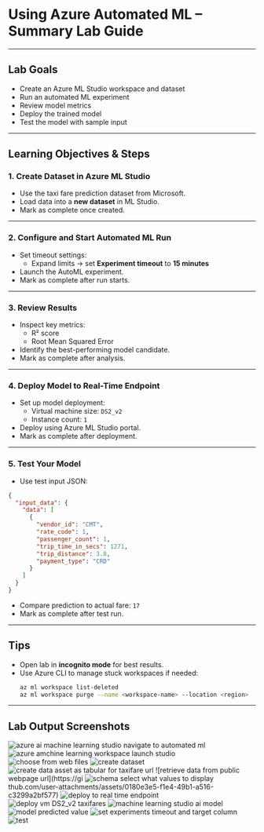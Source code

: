 # Using Azure Automated ML – Summary Lab Guide

---

## Lab Goals

- Create an Azure ML Studio workspace and dataset
- Run an automated ML experiment
- Review model metrics
- Deploy the trained model
- Test the model with sample input

---

## Learning Objectives & Steps

### 1. Create Dataset in Azure ML Studio
- Use the taxi fare prediction dataset from Microsoft.
- Load data into a **new dataset** in ML Studio.
-  Mark as complete once created.

---

### 2. Configure and Start Automated ML Run
- Set timeout settings:
  - Expand limits → set **Experiment timeout** to **15 minutes**
- Launch the AutoML experiment.
-  Mark as complete after run starts.

---

### 3. Review Results
- Inspect key metrics:
  - R² score
  - Root Mean Squared Error
- Identify the best-performing model candidate.
-  Mark as complete after analysis.

---

### 4. Deploy Model to Real-Time Endpoint
- Set up model deployment:
  - Virtual machine size: `DS2_v2`
  - Instance count: `1`
- Deploy using Azure ML Studio portal.
-  Mark as complete after deployment.

---

### 5. Test Your Model
- Use test input JSON:

```json
{
  "input_data": {
    "data": [
      {
        "vendor_id": "CMT",
        "rate_code": 1,
        "passenger_count": 1,
        "trip_time_in_secs": 1271,
        "trip_distance": 3.8,
        "payment_type": "CRD"
      }
    ]
  }
}
```

- Compare prediction to actual fare: `17`
-  Mark as complete after test run.

---

## Tips
- Open lab in **incognito mode** for best results.
- Use Azure CLI to manage stuck workspaces if needed:
  ```bash
  az ml workspace list-deleted
  az ml workspace purge --name <workspace-name> --location <region>
  ```

---

## Lab Output Screenshots

![azure ai machine learning studio navigate to automated ml](https://github.com/user-attachments/assets/75dab533-1702-44e2-a597-a3a6241a96b4)
![azure amchine learning workspace launch studio](https://github.com/user-attachments/assets/aa24f06b-d2b2-4337-9009-6dd6742707ff)
![choose from web files](https://github.com/user-attachments/assets/24a16377-fc2d-483c-abd3-ec4ed04b9004)
![create dataset](https://github.com/user-attachments/assets/d01e4761-5a5f-4453-b457-50011b702b9e)
![create data asset as tabular for taxifare url](https://github.com/user-attachments/assets/5174d338-36a2-43e4-a373-37fee32d2f6a)
![retrieve data from public webpage url](https://gi
![schema select what values to display](https://github.com/user-attachments/assets/37b370e1-b897-4116-8a1d-1a380f776f7f)
thub.com/user-attachments/assets/0180e3e5-f1e4-49b1-a516-c3299a2bf577)
![deploy to real time endpoint](https://github.com/user-attachments/assets/bafec124-db03-4903-93c0-3aa65592c45a)
![deploy vm DS2_v2 taxifares](https://github.com/user-attachments/assets/f60d745b-df08-4585-9a9f-eb521edc20e4)
![machine learning studio ai model](https://github.com/user-attachments/assets/c33f8014-6ad8-4d3c-8f8b-6f3b254eb543)
![model predicted value](https://github.com/user-attachments/assets/8137a3e9-67bc-43d3-adc3-4e8a479c578b)
![set experiments timeout and target column](https://github.com/user-attachments/assets/e1296738-c8ab-4d20-ab11-3f9f79e0579d)
![test](https://github.com/user-attachments/assets/8bd0078e-6f27-4056-a37e-22b9b007d9f5)




